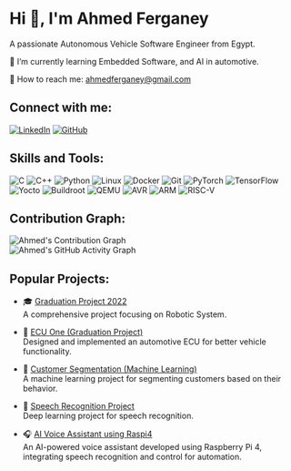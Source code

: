 # Hi 👋, I'm Ahmed Ferganey  
A passionate Autonomous Vehicle Software Engineer from Egypt.

🌱 I’m currently learning Embedded Software, and AI in automotive.

📧 How to reach me: [ahmedferganey@gmail.com](mailto:ahmed.ferganey707@gmail.com)

## Connect with me:
[![LinkedIn](https://img.shields.io/badge/LinkedIn-blue?style=flat&logo=linkedin)](https://www.linkedin.com/in/ahmed-ferganey/)
[![GitHub](https://img.shields.io/badge/GitHub-black?style=flat&logo=github)](https://github.com/ahmedferganey)

## Skills and Tools:
![C](https://img.shields.io/badge/C-A8B9CC?style=flat&logo=c&logoColor=white) 
![C++](https://img.shields.io/badge/C++-00599C?style=flat&logo=c%2B%2B&logoColor=white) 
![Python](https://img.shields.io/badge/Python-3776AB?style=flat&logo=python&logoColor=white) 
![Linux](https://img.shields.io/badge/Linux-FCC624?style=flat&logo=linux&logoColor=black) 
![Docker](https://img.shields.io/badge/Docker-2496ED?style=flat&logo=docker&logoColor=white) 
![Git](https://img.shields.io/badge/Git-F05032?style=flat&logo=git&logoColor=white) 
![PyTorch](https://img.shields.io/badge/PyTorch-EE4C2C?style=flat&logo=pytorch&logoColor=white) 
![TensorFlow](https://img.shields.io/badge/TensorFlow-FF6F00?style=flat&logo=tensorflow&logoColor=white) 
![Yocto](https://img.shields.io/badge/Yocto-002654?style=flat&logo=yocto&logoColor=white) 
![Buildroot](https://img.shields.io/badge/Buildroot-1E90FF?style=flat&logo=buildroot&logoColor=white) 
![QEMU](https://img.shields.io/badge/QEMU-FA4D21?style=flat&logo=qemu&logoColor=white)
![AVR](https://img.shields.io/badge/AVR-EC1C24?style=flat&logo=atmel&logoColor=white)
![ARM](https://img.shields.io/badge/ARM-0091BD?style=flat&logo=arm&logoColor=white)
![RISC-V](https://img.shields.io/badge/RISC--V-0055A5?style=flat&logo=risc-v&logoColor=white)

## Contribution Graph:
![Ahmed's Contribution Graph](https://github-readme-activity-graph.vercel.app/graph?username=ahmedferganey&theme=react-dark&area=true)  
![Ahmed's GitHub Activity Graph](https://github-profile-summary-cards.vercel.app/api/cards/productive-time?username=ahmedferganey&theme=github_dark)

## Popular Projects:
- 🎓 [Graduation Project 2022](https://github.com/ahmedferganey/GraduationProject2022)  
  A comprehensive project focusing on Robotic System.

- 🚗 [ECU One (Graduation Project)](https://github.com/ahmedferganey/GraduationProject)  
  Designed and implemented an automotive ECU for better vehicle functionality.

- 🛒 [Customer Segmentation (Machine Learning)](https://github.com/ahmedferganey/Final_Learning_AI/tree/Projects/01_CustomerSegmentation_ML)  
  A machine learning project for segmenting customers based on their behavior.

- 🎤 [Speech Recognition Project](https://github.com/ahmedferganey/Final_Learning_AI/tree/Projects/02_DeepLearning_Projects/00_Speech_Recognition_RasPi_ContainerzedApp)  
  Deep learning project for speech recognition.

- 🎧 [AI Voice Assistant using Raspi4](https://github.com/ahmedferganey/AutonomousVehiclesprojects/tree/main/AI_Voice_Assistant_using_Raspi4)  
  An AI-powered voice assistant developed using Raspberry Pi 4, integrating speech recognition and control for automation.

